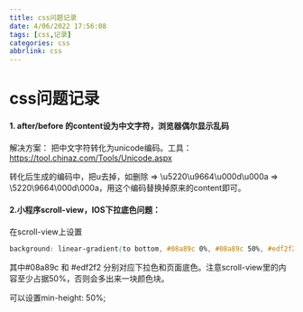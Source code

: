 ```yaml
---
title: css问题记录
date: 4/06/2022 17:56:08
tags: [css,记录]
categories: css
abbrlink: css
---
```


# css问题记录

#### 1. after/before 的content设为中文字符，浏览器偶尔显示乱码

解决方案： 把中文字符转化为unicode编码。工具： https://tool.chinaz.com/Tools/Unicode.aspx

转化后生成的编码中，把u去掉，如删除 => \u5220\u9664\u000d\u000a => \5220\9664\000d\000a，用这个编码替换掉原来的content即可。

#### 2.小程序scroll-view，IOS下拉底色问题：

在scroll-view上设置

```css
background: linear-gradient(to bottom, #08a89c 0%, #08a89c 50%, #edf2f2 50%, #edf2f2 100%);
```

其中#08a89c 和 #edf2f2 分别对应下拉色和页面底色。注意scroll-view里的内容至少占据50%，否则会多出来一块颜色块。

可以设置min-height: 50%;


